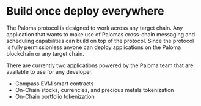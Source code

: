 # Build once deploy everywhere

The Paloma protocol is designed to work across any target chain. Any application that wants to make use of Palomas cross-chain messaging and scheduling capabilities can build on top of the protocol. Since the protocol is fully permissionless anyone can deploy applications on the Paloma blockchain or any target chain. 

There are currently two applications powered by the Paloma team that are available to use for any developer. 
- Compass EVM smart contracts
- On-Chain stocks, currencies, and precious metals tokenization
- On-Chain portfolio tokenization